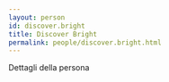 ```yaml
---
layout: person
id: discover.bright
title: Discover Bright
permalink: people/discover.bright.html
---
```


Dettagli della persona